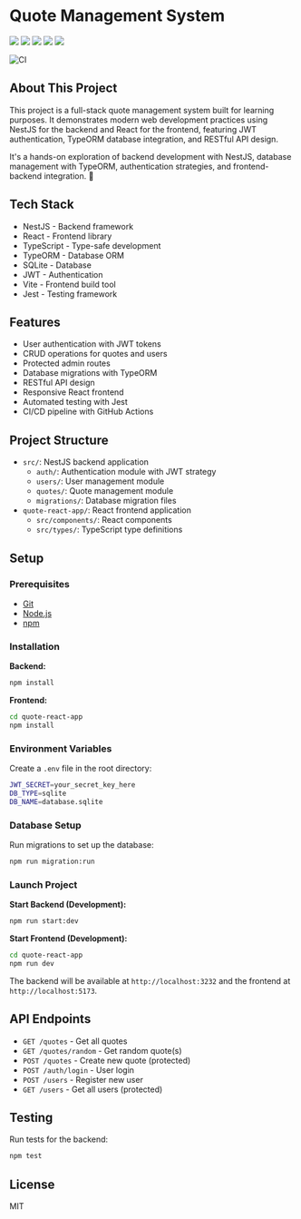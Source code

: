 # Quote Management System

<a href="#" target="_blank"><img src="https://img.shields.io/badge/NestJS-E0234E?style=for-the-badge&logo=nestjs&logoColor=white" /></a>
<a href="#" target="_blank"><img src="https://img.shields.io/badge/React-20232A?style=for-the-badge&logo=react&logoColor=61DAFB" /></a>
<a href="#" target="_blank"><img src="https://img.shields.io/badge/TypeScript-007ACC?style=for-the-badge&logo=typescript&logoColor=white" /></a>
<a href="#" target="_blank"><img src="https://img.shields.io/badge/SQLite-07405E?style=for-the-badge&logo=sqlite&logoColor=white" /></a>
<a href="#" target="_blank"><img src="https://img.shields.io/badge/Vite-646CFF?style=for-the-badge&logo=vite&logoColor=white" /></a>

![CI](https://github.com/difunk/NESTJS-APP/actions/workflows/ci.yml/badge.svg)

## About This Project

This project is a full-stack quote management system built for learning purposes. It demonstrates modern web development practices using NestJS for the backend and React for the frontend, featuring JWT authentication, TypeORM database integration, and RESTful API design.

It's a hands-on exploration of backend development with NestJS, database management with TypeORM, authentication strategies, and frontend-backend integration. 🚀

## Tech Stack

<ul>
  <li>NestJS - Backend framework</li>
  <li>React - Frontend library</li>
  <li>TypeScript - Type-safe development</li>
  <li>TypeORM - Database ORM</li>
  <li>SQLite - Database</li>
  <li>JWT - Authentication</li>
  <li>Vite - Frontend build tool</li>
  <li>Jest - Testing framework</li>
</ul>

## Features

<ul>
  <li>User authentication with JWT tokens</li>
  <li>CRUD operations for quotes and users</li>
  <li>Protected admin routes</li>
  <li>Database migrations with TypeORM</li>
  <li>RESTful API design</li>
  <li>Responsive React frontend</li>
  <li>Automated testing with Jest</li>
  <li>CI/CD pipeline with GitHub Actions</li>
</ul>

## Project Structure

- `src/`: NestJS backend application
  - `auth/`: Authentication module with JWT strategy
  - `users/`: User management module
  - `quotes/`: Quote management module
  - `migrations/`: Database migration files
- `quote-react-app/`: React frontend application
  - `src/components/`: React components
  - `src/types/`: TypeScript type definitions

## Setup

### Prerequisites

<ul>
<li><a href="https://git-scm.com/" rel="nofollow">Git</a></li>
<li><a href="https://nodejs.org/en" rel="nofollow">Node.js</a></li>
<li><a href="https://www.npmjs.com/" rel="nofollow">npm</a></li>
</ul>

### Installation

**Backend:**

```bash
npm install
```

**Frontend:**

```bash
cd quote-react-app
npm install
```

### Environment Variables

Create a `.env` file in the root directory:

```bash
JWT_SECRET=your_secret_key_here
DB_TYPE=sqlite
DB_NAME=database.sqlite
```

### Database Setup

Run migrations to set up the database:

```bash
npm run migration:run
```

### Launch Project

**Start Backend (Development):**

```bash
npm run start:dev
```

**Start Frontend (Development):**

```bash
cd quote-react-app
npm run dev
```

The backend will be available at `http://localhost:3232` and the frontend at `http://localhost:5173`.

## API Endpoints

- `GET /quotes` - Get all quotes
- `GET /quotes/random` - Get random quote(s)
- `POST /quotes` - Create new quote (protected)
- `POST /auth/login` - User login
- `POST /users` - Register new user
- `GET /users` - Get all users (protected)

## Testing

Run tests for the backend:

```bash
npm test
```

## License

MIT

